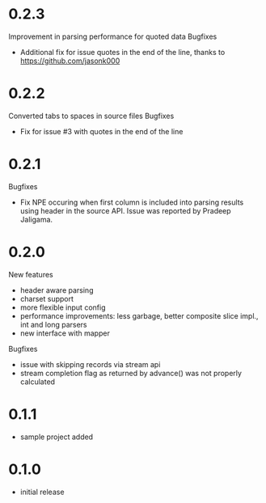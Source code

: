 0.2.3
==========
Improvement in parsing performance for quoted data 
Bugfixes
* Additional fix for issue quotes in the end of the line, thanks to https://github.com/jasonk000

0.2.2
==========
Converted tabs to spaces in source files
Bugfixes
* Fix for issue #3 with quotes in the end of the line

0.2.1
==========
Bugfixes
 * Fix NPE occuring when first column is included into parsing results using header in the source API.
   Issue was reported by Pradeep Jaligama.

0.2.0
==========
New features
* header aware parsing
* charset support
* more flexible input config
* performance improvements: less garbage, better composite slice impl., int and long parsers
* new interface with mapper

Bugfixes
* issue with skipping records via stream api
* stream completion flag as returned by advance() was not properly calculated  

0.1.1
==========
* sample project added

0.1.0
==========
* initial release
